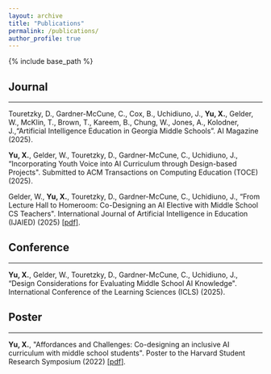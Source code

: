 ```yaml
---
layout: archive
title: "Publications"
permalink: /publications/
author_profile: true
---
```

{% include base_path %}
## Journal
___
Touretzky, D., Gardner-McCune, C., Cox, B., Uchidiuno, J., **Yu, X.**, Gelder, W., McKlin, T., Brown, T., Kareem, B., Chung, W., Jones, A., Kolodner, J.,“Artificial Intelligence Education in Georgia Middle Schools”. AI Magazine (2025).

 **Yu, X.**, Gelder, W., Touretzky, D., Gardner-McCune, C., Uchidiuno, J., “Incorporating Youth Voice into AI Curriculum through Design-based Projects". Submitted to ACM Transactions on Computing Education (TOCE) (2025).

Gelder, W., **Yu, X.**, Touretzky, D., Gardner-McCune, C., Uchidiuno, J., “From Lecture Hall to Homeroom: Co-Designing an AI Elective with Middle School CS Teachers". International Journal of Artificial Intelligence in Education (IJAIED) (2025) [[pdf]](https://doi.org/10.1007/s40593-024-00449-3).

## Conference
___
**Yu, X.**, Gelder, W., Touretzky, D., Gardner-McCune, C., Uchidiuno, J., “Design Considerations for Evaluating Middle School AI Knowledge". International Conference of the Learning Sciences (ICLS) (2025). 

## Poster
___
**Yu, X.**, "Affordances and Challenges: Co-designing an inclusive AI curriculum with middle school students". Poster to the Harvard Student Research Symposium (2022) [[pdf]](https://src.gse.harvard.edu/files/gse-src-2022/files/affordances_and_challenges.pdf). 
